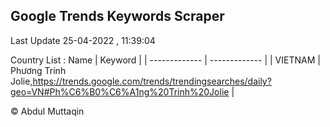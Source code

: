 

## Google Trends Keywords Scraper 
 
Last Update 25-04-2022 , 11:39:04

Country List :
 Name  | Keyword |
| ------------- | ------------- |
| VIETNAM | Phương Trinh Jolie,https://trends.google.com/trends/trendingsearches/daily?geo=VN#Ph%C6%B0%C6%A1ng%20Trinh%20Jolie |



© Abdul Muttaqin 
